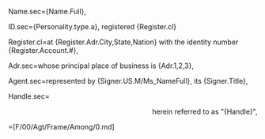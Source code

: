 Name.sec={Name.Full},

ID.sec={Personality.type.a}, registered {Register.cl}

Register.cl=at {Register.Adr.City,State,Nation} with the identity number {Register.Account.#},

Adr.sec=whose principal place of business is {Adr.1,2,3},

Agent.sec=represented by {Signer.US.M/Ms_NameFull}, its {Signer.Title},

Handle.sec=<div align="right">herein referred to as "{Handle}",</div>

=[F/00/Agt/Frame/Among/0.md]